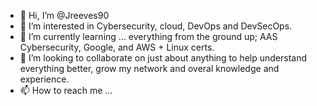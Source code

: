 - 👋 Hi, I’m @Jreeves90
- 👀 I’m interested in Cybersecurity, cloud, DevOps and DevSecOps.
- 🌱 I’m currently learning ... everything from the ground up; AAS Cybersecurity, Google, and AWS + Linux certs.
- 💞️ I’m looking to collaborate on just about anything to help understand everything better, grow my network and overal knowledge and experience.
- 📫 How to reach me ...

<!---
Jreeves90/Jreeves90 is a ✨ special ✨ repository because its `README.md` (this file) appears on your GitHub profile.
You can click the Preview link to take a look at your changes.
--->
